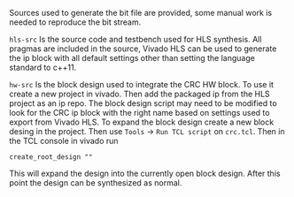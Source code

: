 Sources used to generate the bit file are provided, some manual work is needed
to reproduce the bit stream.

`hls-src` Is the source code and testbench used for HLS synthesis. All pragmas
are included in the source, Vivado HLS can be used to generate the ip block
with all default settings other than setting the language standard to c++11.

`hw-src` Is the block design used to integrate the CRC HW block. To use it
create a new project in vivado. Then add the packaged ip from the HLS project
as an ip repo. The block design script may need to be modified to look for the
CRC ip block with the right name based on settings used to export from Vivado
HLS. To expand the block design create a new block desing in the project.
Then use `Tools` -> `Run TCL script` on `crc.tcl`. Then in the TCL console
in vivado run
```
create_root_design ""
```
This will expand the design into the currently open block design. After this
point the design can be synthesized as normal.
